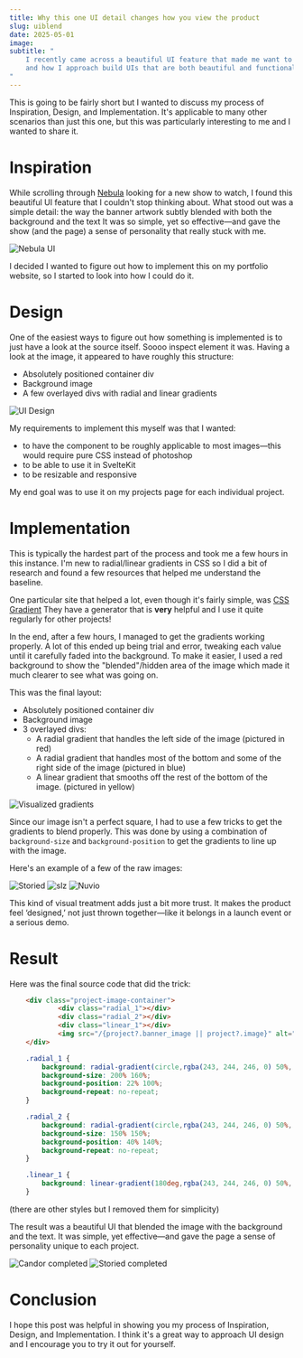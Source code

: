 ```yaml
---
title: Why this one UI detail changes how you view the product
slug: uiblend
date: 2025-05-01
image: 
subtitle: "
    I recently came across a beautiful UI feature that made me want to learn more: blending images with the background and the text. In this post I cover my process of inspiration, design, and implementation
    and how I approach build UIs that are both beautiful and functional.
"
---
```


This is going to be fairly short but I wanted to discuss my process of Inspiration, Design, and Implementation. It's applicable to many other scenarios than
just this one, but this was particularly interesting to me and I wanted to share it.

# Inspiration
While scrolling through [Nebula](https://nebula.tv) looking for a new show to watch, I found this beautiful UI feature that I couldn't stop thinking about.
What stood out was a simple detail: the way the banner artwork subtly blended with both the background and the text It was so simple, yet so effective—and gave the show (and the page) a sense of personality that really stuck with me.

![Nebula UI](https://raw.githubusercontent.com/seailz/blog/refs/heads/main/images/uiblend/nebulaui.jpeg)

I decided I wanted to figure out how to implement this on my portfolio website, so I started to look into how I could do it.

# Design
One of the easiest ways to figure out how something is implemented is to just have a look at the source itself. Soooo inspect element it was. Having a look at the image, it appeared
to have roughly this structure:
- Absolutely positioned container div
- Background image
- A few overlayed divs with radial and linear gradients

![UI Design](https://raw.githubusercontent.com/seailz/blog/refs/heads/main/images/uiblend/examplenebulacode.png)

My requirements to implement this myself was that I wanted:
- to have the component to be roughly applicable to most images—this would require pure CSS instead of photoshop
- to be able to use it in SvelteKit
- to be resizable and responsive

My end goal was to use it on my projects page for each individual project.

# Implementation
This is typically the hardest part of the process and took me a few hours in this instance. I'm new to radial/linear gradients in CSS so I did a bit of research and found a few resources that 
helped me understand the baseline.

One particular site that helped a lot, even though it's fairly simple, was [CSS Gradient](https://cssgradient.io/) They have a generator that 
is **very** helpful and I use it quite regularly for other projects!

In the end, after a few hours, I managed to get the gradients working properly. A lot of this ended up being trial and error, tweaking each value until it carefully faded into the background.
To make it easier, I used a red background to show the "blended"/hidden area of the image which made it much clearer to see what was going on.

This was the final layout:
- Absolutely positioned container div
- Background image
- 3 overlayed divs:
  - A radial gradient that handles the left side of the image (pictured in red)
  - A radial gradient that handles most of the bottom and some of the right side of the image (pictured in blue)
  - A linear gradient that smooths off the rest of the bottom of the image. (pictured in yellow)

![Visualized gradients](https://raw.githubusercontent.com/seailz/blog/refs/heads/main/images/uiblend/gradientsvisualized.jpeg)

Since our image isn't a perfect square, I had to use a few tricks to get the gradients to blend properly. This was done by using a combination of `background-size` and `background-position` to get the gradients to line up with the image.

Here's an example of a few of the raw images:

![Storied](https://raw.githubusercontent.com/seailz/blog/refs/heads/main/images/uiblend/raw/slz-storied.png)
![slz](https://raw.githubusercontent.com/seailz/blog/refs/heads/main/images/uiblend/raw/slz-slz.png)
![Nuvio](https://raw.githubusercontent.com/seailz/blog/refs/heads/main/images/uiblend/raw/slz-nuvio.png)

This kind of visual treatment adds just a bit more trust. It makes the product feel ‘designed,’ not just thrown together—like it belongs in a launch event or a serious demo.

# Result
Here was the final source code that did the trick:
```html
    <div class="project-image-container">
            <div class="radial_1"></div>
            <div class="radial_2"></div>
            <div class="linear_1"></div>
            <img src="/{project?.banner_image || project?.image}" alt="Project image" class="project-image" />
    </div>
```

```css
    .radial_1 {
        background: radial-gradient(circle,rgba(243, 244, 246, 0) 50%, rgba(243, 244, 246, 1) 70%);
        background-size: 200% 160%;
        background-position: 22% 100%;
        background-repeat: no-repeat;
    }

    .radial_2 {
        background: radial-gradient(circle,rgba(243, 244, 246, 0) 50%, rgba(243, 244, 246, 1) 70%);
        background-size: 150% 150%;
        background-position: 40% 140%;
        background-repeat: no-repeat;
    }

    .linear_1 {
        background: linear-gradient(180deg,rgba(243, 244, 246, 0) 50%, rgba(243, 244, 246, 1) 100%);
    }
```

(there are other styles but I removed them for simplicity)

The result was a beautiful UI that blended the image with the background and the text. It was simple, yet effective—and gave the page a sense of personality unique
to each project.

![Candor completed](https://raw.githubusercontent.com/seailz/blog/refs/heads/main/images/uiblend/candorblend.jpeg)
![Storied completed](https://raw.githubusercontent.com/seailz/blog/refs/heads/main/images/uiblend/storiedblend.jpeg)

# Conclusion
I hope this post was helpful in showing you my process of Inspiration, Design, and Implementation. I think it's a great way to approach UI design and I encourage you to try it out for yourself.
